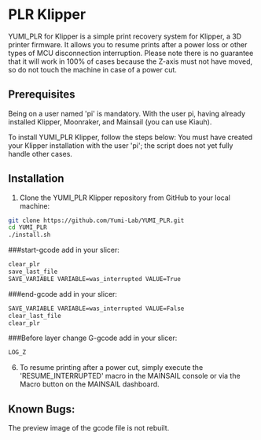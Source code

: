 # PLR Klipper

YUMI_PLR for Klipper is a simple print recovery system for Klipper, a 3D printer firmware. It allows you to resume prints after a power loss or other types of MCU disconnection interruption. Please note there is no guarantee that it will work in 100% of cases because the Z-axis must not have moved, so do not touch the machine in case of a power cut.

## Prerequisites
Being on a user named 'pi' is mandatory. With the user pi, having already installed Klipper, Moonraker, and Mainsail (you can use Kiauh).

To install YUMI_PLR Klipper, follow the steps below:
You must have created your Klipper installation with the user 'pi'; the script does not yet fully handle other cases.

## Installation
1. Clone the YUMI_PLR Klipper repository from GitHub to your local machine:
```bash
git clone https://github.com/Yumi-Lab/YUMI_PLR.git
cd YUMI_PLR
./install.sh
```

###start-gcode add in your slicer:
```bash
clear_plr
save_last_file
SAVE_VARIABLE VARIABLE=was_interrupted VALUE=True
```

###end-gcode add in your slicer:
```bash
SAVE_VARIABLE VARIABLE=was_interrupted VALUE=False
clear_last_file
clear_plr
```
###Before layer change G-gcode add in your slicer:
```bash
LOG_Z
```
6. To resume printing after a power cut, simply execute the 'RESUME_INTERRUPTED' macro in the MAINSAIL console or via the Macro button on the MAINSAIL dashboard.

## Known Bugs:
The preview image of the gcode file is not rebuilt.
 




